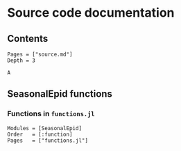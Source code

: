 # Source code documentation

## Contents

```@contents
Pages = ["source.md"]
Depth = 3
```

```@docs
A
```

## SeasonalEpid functions

### Functions in `functions.jl`

```@autodocs
Modules = [SeasonalEpid]
Order   = [:function]
Pages   = ["functions.jl"]
```